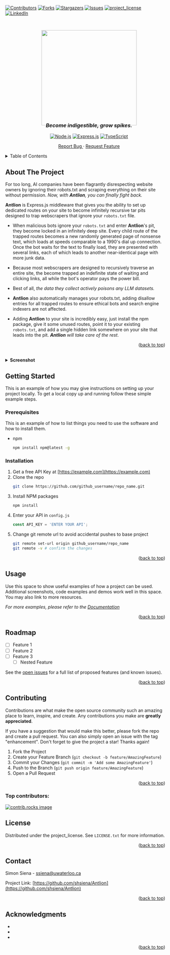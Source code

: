 <a id="readme-top"></a>


[![Contributors][contributors-shield]][contributors-url]
[![Forks][forks-shield]][forks-url]
[![Stargazers][stars-shield]][stars-url]
[![Issues][issues-shield]][issues-url]
[![project_license][license-shield]][license-url]
[![LinkedIn][linkedin-shield]][linkedin-url]



<!-- PROJECT LOGO -->
<br />
<div align="center">
  <div id="user-content-toc">
    <ul align="center" style="list-style: none;">
          <img src="https://github.com/user-attachments/assets/aaf10592-f40a-4ff1-8c21-f6bc145559fe" width="300" height="300"/>
          <h3 align="center" style="margin-top: -10px;">
            <i>Become indigestible, grow spikes.</i>
          </h3>
<div align="center">
  
  [![Node.js][Node.js]][Node-url]
  [![Express.js][Express.js]][Express-url]
  [![TypeScript][TypeScript]][TypeScript-url]
</div>
        <a href="https://github.com/github_username/repo_name/issues/new?labels=bug&template=bug-report---.md">Report Bug </a>
          ·
        <a href="https://github.com/github_username/repo_name/issues/new?labels=enhancement&template=feature-request---.md"> Request Feature</a>
    </ul>
  </div>
</div>




<!-- TABLE OF CONTENTS -->
<details>
  <summary>Table of Contents</summary>
  <ol>
    <li>
      <a href="#about-the-project">About The Project</a>
      <ul>
        <li><a href="#built-with">Built With</a></li>
      </ul>
    </li>
    <li>
      <a href="#getting-started">Getting Started</a>
      <ul>
        <li><a href="#prerequisites">Prerequisites</a></li>
        <li><a href="#installation">Installation</a></li>
      </ul>
    </li>
    <li><a href="#usage">Usage</a></li>
    <li><a href="#roadmap">Roadmap</a></li>
    <li><a href="#contributing">Contributing</a></li>
    <li><a href="#license">License</a></li>
    <li><a href="#contact">Contact</a></li>
    <li><a href="#acknowledgments">Acknowledgments</a></li>
  </ol>
</details>


<!-- ABOUT THE PROJECT -->
## About The Project

For too long, AI companies have been flagrantly disrespecting website owners by ignoring their robots.txt and scraping everything on their site without permission. _Now, with **Antlion**, you can finally fight back._

**Antlion** is Express.js middleware that gives you the ability to set up dedicated routes on your site to become infinitely recursive tar pits designed to trap webscrapers that ignore your `robots.txt` file. 

- When malicious bots ignore your `robots.txt` and enter **Antlion**'s pit, they become locked in an infinitely deep site. Every child route of the trapped routes becomes a new randomly generated page of nonsense text, which loads at speeds comparable to a 1990's dial up connection. Once the bot waits for the text to finally load, they are presented with several links, each of which leads to another near-identical page with more junk data. 

- Because most webscrapers are designed to recursively traverse an entire site, the become trapped an indefinite state of waiting and clicking links, all while the bot's operator pays the power bill.

- Best of all, _the data they collect actively poisons any LLM datasets._

- **Antlion** also automatically manages your robots.txt, adding disallow entries for all trapped routes to ensure ethical bots and search engine indexers are not affected.

- Adding **Antlion** to your site is incredibly easy, just install the npm package, give it some unused routes, point it to your existing `robots.txt`, and add a single hidden link somewhere on your site that leads into the pit. _**Antlion** will take care of the rest_.

<p align="right">(<a href="#readme-top">back to top</a>)</p>
<br />


<details>
<summary><strong>Screenshot</strong></summary>
<img src="https://github.com/user-attachments/assets/dcce2d99-dfb2-48b7-9ed8-3c980eb54436" width="900" height="400" />
</details>


<!-- GETTING STARTED -->
## Getting Started

This is an example of how you may give instructions on setting up your project locally.
To get a local copy up and running follow these simple example steps.

### Prerequisites

This is an example of how to list things you need to use the software and how to install them.
* npm
  ```sh
  npm install npm@latest -g
  ```

### Installation

1. Get a free API Key at [https://example.com](https://example.com)
2. Clone the repo
   ```sh
   git clone https://github.com/github_username/repo_name.git
   ```
3. Install NPM packages
   ```sh
   npm install
   ```
4. Enter your API in `config.js`
   ```js
   const API_KEY = 'ENTER YOUR API';
   ```
5. Change git remote url to avoid accidental pushes to base project
   ```sh
   git remote set-url origin github_username/repo_name
   git remote -v # confirm the changes
   ```

<p align="right">(<a href="#readme-top">back to top</a>)</p>



<!-- USAGE EXAMPLES -->
## Usage

Use this space to show useful examples of how a project can be used. Additional screenshots, code examples and demos work well in this space. You may also link to more resources.

_For more examples, please refer to the [Documentation](https://example.com)_

<p align="right">(<a href="#readme-top">back to top</a>)</p>



<!-- ROADMAP -->
## Roadmap

- [ ] Feature 1
- [ ] Feature 2
- [ ] Feature 3
    - [ ] Nested Feature

See the [open issues](https://github.com/shsiena/Antlion/issues) for a full list of proposed features (and known issues).

<p align="right">(<a href="#readme-top">back to top</a>)</p>



<!-- CONTRIBUTING -->
## Contributing

Contributions are what make the open source community such an amazing place to learn, inspire, and create. Any contributions you make are **greatly appreciated**.

If you have a suggestion that would make this better, please fork the repo and create a pull request. You can also simply open an issue with the tag "enhancement".
Don't forget to give the project a star! Thanks again!

1. Fork the Project
2. Create your Feature Branch (`git checkout -b feature/AmazingFeature`)
3. Commit your Changes (`git commit -m 'Add some AmazingFeature'`)
4. Push to the Branch (`git push origin feature/AmazingFeature`)
5. Open a Pull Request

<p align="right">(<a href="#readme-top">back to top</a>)</p>

### Top contributors:

<a href="https://github.com/shsiena/Antlion/graphs/contributors">
  <img src="https://contrib.rocks/image?repo=shsiena/Antlion" alt="contrib.rocks image" />
</a>



<!-- LICENSE -->
## License

Distributed under the project_license. See `LICENSE.txt` for more information.

<p align="right">(<a href="#readme-top">back to top</a>)</p>



<!-- CONTACT -->
## Contact

Simon Siena - ssiena@uwaterloo.ca

Project Link: [https://github.com/shsiena/Antlion](https://github.com/shsiena/Antlion)

<p align="right">(<a href="#readme-top">back to top</a>)</p>



<!-- ACKNOWLEDGMENTS -->
## Acknowledgments

* []()
* []()
* []()

<p align="right">(<a href="#readme-top">back to top</a>)</p>



<!-- MARKDOWN LINKS & IMAGES -->
<!-- https://www.markdownguide.org/basic-syntax/#reference-style-links -->
[contributors-shield]: https://img.shields.io/github/contributors/shsiena/Antlion.svg?style=for-the-badge
[contributors-url]: https://github.com/shsiena/Antlion/graphs/contributors
[forks-shield]: https://img.shields.io/github/forks/shsiena/Antlion.svg?style=for-the-badge
[forks-url]: https://github.com/shsiena/Antlion/network/members
[stars-shield]: https://img.shields.io/github/stars/shsiena/Antlion.svg?style=for-the-badge
[stars-url]: https://github.com/shsiena/Antlion/stargazers
[issues-shield]: https://img.shields.io/github/issues/shsiena/Antlion.svg?style=for-the-badge
[issues-url]: https://github.com/shsiena/Antlion/issues
[license-shield]: https://img.shields.io/github/license/shsiena/Antlion.svg?style=for-the-badge
[license-url]: https://github.com/shsiena/Antlion/blob/master/LICENSE.txt
[linkedin-shield]: https://img.shields.io/badge/-LinkedIn-black.svg?style=for-the-badge&logo=linkedin&colorB=555
[linkedin-url]: https://linkedin.com/in/linkedin_username
[product-screenshot]: images/screenshot.png
[Node.js]: https://img.shields.io/badge/Node-5FA04E?style=for-the-badge&logo=nodedotjs&logoColor=white
[Node-url]: https://nodejs.org/en
[Express.js]: https://img.shields.io/badge/Express-090a0a?style=for-the-badge&logo=express&logoColor=white
[Express-url]: https://https://expressjs.com
[TypeScript]: https://img.shields.io/badge/TypeScript-3178C6?style=for-the-badge&logo=typescript&logoColor=white
[TypeScript-url]: https://www.typescriptlang.org/

